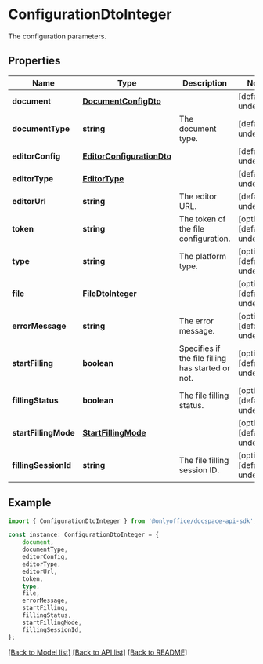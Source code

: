 # ConfigurationDtoInteger

The configuration parameters.

## Properties

Name | Type | Description | Notes
------------ | ------------- | ------------- | -------------
**document** | [**DocumentConfigDto**](DocumentConfigDto.md) |  | [default to undefined]
**documentType** | **string** | The document type. | [default to undefined]
**editorConfig** | [**EditorConfigurationDto**](EditorConfigurationDto.md) |  | [default to undefined]
**editorType** | [**EditorType**](EditorType.md) |  | [default to undefined]
**editorUrl** | **string** | The editor URL. | [default to undefined]
**token** | **string** | The token of the file configuration. | [optional] [default to undefined]
**type** | **string** | The platform type. | [optional] [default to undefined]
**file** | [**FileDtoInteger**](FileDtoInteger.md) |  | [optional] [default to undefined]
**errorMessage** | **string** | The error message. | [optional] [default to undefined]
**startFilling** | **boolean** | Specifies if the file filling has started or not. | [optional] [default to undefined]
**fillingStatus** | **boolean** | The file filling status. | [optional] [default to undefined]
**startFillingMode** | [**StartFillingMode**](StartFillingMode.md) |  | [optional] [default to undefined]
**fillingSessionId** | **string** | The file filling session ID. | [optional] [default to undefined]

## Example

```typescript
import { ConfigurationDtoInteger } from '@onlyoffice/docspace-api-sdk';

const instance: ConfigurationDtoInteger = {
    document,
    documentType,
    editorConfig,
    editorType,
    editorUrl,
    token,
    type,
    file,
    errorMessage,
    startFilling,
    fillingStatus,
    startFillingMode,
    fillingSessionId,
};
```

[[Back to Model list]](../README.md#documentation-for-models) [[Back to API list]](../README.md#documentation-for-api-endpoints) [[Back to README]](../README.md)
